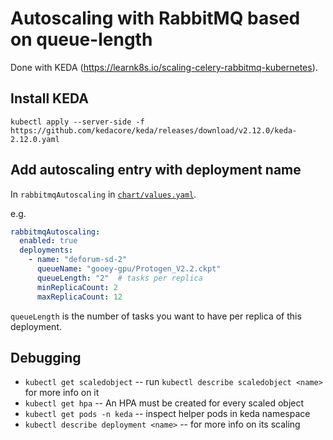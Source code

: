# Autoscaling with RabbitMQ based on queue-length

Done with KEDA (https://learnk8s.io/scaling-celery-rabbitmq-kubernetes).

## Install KEDA

`kubectl apply --server-side -f https://github.com/kedacore/keda/releases/download/v2.12.0/keda-2.12.0.yaml`

## Add autoscaling entry with deployment name

In `rabbitmqAutoscaling` in [`chart/values.yaml`](chart/values.yaml).

e.g.

```yaml
rabbitmqAutoscaling:
  enabled: true
  deployments:
    - name: "deforum-sd-2"
      queueName: "gooey-gpu/Protogen_V2.2.ckpt"
      queueLength: "2"  # tasks per replica
      minReplicaCount: 2
      maxReplicaCount: 12
```

`queueLength` is the number of tasks you want to have per replica of this deployment.

## Debugging

* `kubectl get scaledobject` -- run `kubectl describe scaledobject <name>` for more info on it
* `kubectl get hpa` -- An HPA must be created for every scaled object
* `kubectl get pods -n keda` -- inspect helper pods in keda namespace
* `kubectl describe deployment <name>` -- for more info on its scaling
